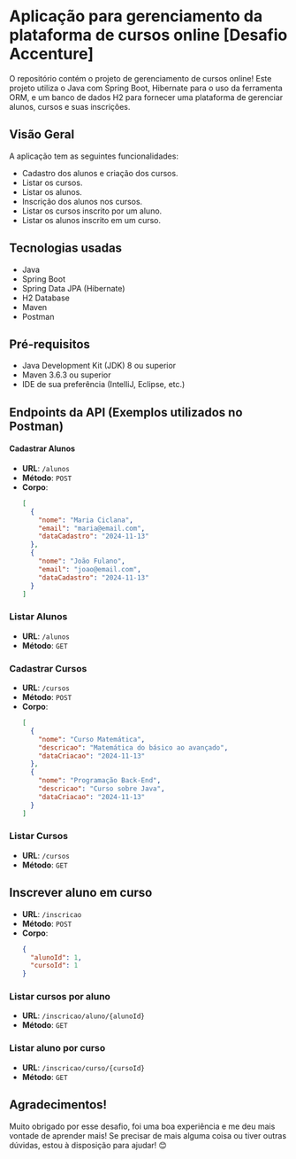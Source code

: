 # Aplicação para gerenciamento da plataforma de cursos online [Desafio Accenture]

O repositório contém o projeto de gerenciamento de cursos online! Este projeto utiliza o Java com Spring Boot, Hibernate para o uso da ferramenta ORM, e um banco de dados H2 para fornecer uma plataforma de gerenciar alunos, cursos e suas inscrições.

## Visão Geral
A aplicação tem as seguintes funcionalidades:
- Cadastro dos alunos e criação dos cursos.
- Listar os cursos.
- Listar os alunos.
- Inscrição dos alunos nos cursos.
- Listar os cursos inscrito por um aluno.
- Listar os alunos inscrito em um curso.


## Tecnologias usadas
- Java
- Spring Boot
- Spring Data JPA (Hibernate)
- H2 Database
- Maven
- Postman

## Pré-requisitos
- Java Development Kit (JDK) 8 ou superior
- Maven 3.6.3 ou superior
- IDE de sua preferência (IntelliJ, Eclipse, etc.)

## Endpoints da API (Exemplos utilizados no Postman)

#### Cadastrar Alunos

- **URL**: `/alunos`
- **Método**: `POST`
- **Corpo**:
  ```json
  [
    {
      "nome": "Maria Ciclana",
      "email": "maria@email.com",
      "dataCadastro": "2024-11-13"
    },
    {
      "nome": "João Fulano",
      "email": "joao@email.com",
      "dataCadastro": "2024-11-13"
    }
  ]

### Listar Alunos
- **URL**: `/alunos`
- **Método**: `GET`


### Cadastrar Cursos

- **URL**: `/cursos`
- **Método**: `POST`
- **Corpo**:
  ```json
  [
    {
      "nome": "Curso Matemática",
      "descricao": "Matemática do básico ao avançado",
      "dataCriacao": "2024-11-13"
    },
    {
      "nome": "Programação Back-End",
      "descricao": "Curso sobre Java",
      "dataCriacao": "2024-11-13"
    }
  ]

### Listar Cursos
- **URL**: `/cursos`
- **Método**: `GET`

## Inscrever aluno em curso

- **URL**: `/inscricao`
- **Método**: `POST`
- **Corpo**:
  ```json
  {
    "alunoId": 1,
    "cursoId": 1
  }

### Listar cursos por aluno
- **URL**: `/inscricao/aluno/{alunoId}`
- **Método**: `GET`

### Listar aluno por curso
- **URL**: `/inscricao/curso/{cursoId}`
- **Método**: `GET`

## Agradecimentos!

Muito obrigado por esse desafio, foi uma boa experiência e me deu mais vontade de aprender mais! Se precisar de mais alguma coisa ou tiver outras dúvidas, estou à disposição para ajudar! 😊
